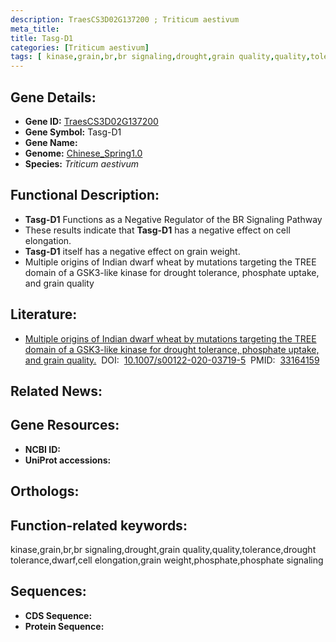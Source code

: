 ```yaml
---
description: TraesCS3D02G137200 ; Triticum aestivum
meta_title:
title: Tasg-D1
categories: [Triticum aestivum]
tags: [ kinase,grain,br,br signaling,drought,grain quality,quality,tolerance,drought tolerance,dwarf,cell elongation,grain weight,phosphate,phosphate signaling ]
---
```


## Gene Details:
- **Gene ID:**	[TraesCS3D02G137200]()
- **Gene Symbol:** Tasg-D1
- **Gene Name:** 
- **Genome:** [Chinese_Spring1.0]()
- **Species:** *Triticum aestivum*

## Functional Description:
   - **Tasg-D1** Functions as a Negative Regulator of the BR Signaling Pathway
   - These results indicate that **Tasg-D1** has a negative effect on cell elongation.
   - **Tasg-D1** itself has a negative effect on grain weight.
   - Multiple origins of Indian dwarf wheat by mutations targeting the TREE domain of a GSK3-like kinase for drought tolerance, phosphate uptake, and grain quality

## Literature:
   - [Multiple origins of Indian dwarf wheat by mutations targeting the TREE domain of a GSK3-like kinase for drought tolerance, phosphate uptake, and grain quality.]( https://link.springer.com/article/10.1007/s00122-020-03719-5)&nbsp;&nbsp;DOI:&nbsp;&nbsp;[10.1007/s00122-020-03719-5](https://link.springer.com/article/10.1007/s00122-020-03719-5)&nbsp;&nbsp;PMID:&nbsp;&nbsp;[33164159](https://pubmed.ncbi.nlm.nih.gov/33164159/)

## Related News:

## Gene Resources:
- **NCBI ID:** [](https://www.ncbi.nlm.nih.gov/gene/?term=)
- **UniProt accessions:** [](https://www.uniprot.org/uniprotkb//entry)

## Orthologs:

## Function-related keywords:
kinase,grain,br,br signaling,drought,grain quality,quality,tolerance,drought tolerance,dwarf,cell elongation,grain weight,phosphate,phosphate signaling

## Sequences:
- **CDS Sequence:**
- **Protein Sequence:**
